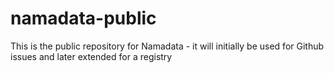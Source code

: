 # namadata-public
This is the public repository for Namadata - it will initially be used for Github issues and later extended for a registry
